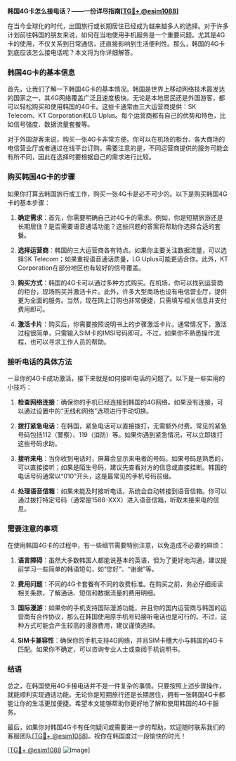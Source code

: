 **韩国4G卡怎么接电话？——一份详尽指南[[TG💪+ @esim1088](https://t.me/s/esim1088)]**

在当今全球化的时代，出国旅行或长期居住已经成为越来越多人的选择。对于许多计划前往韩国的朋友来说，如何在当地使用手机服务是一个重要问题。尤其是4G卡的使用，不仅关系到日常通信，还直接影响到生活便利性。那么，韩国的4G卡到底应该怎么接电话呢？本文将为你详细解答。

### 韩国4G卡的基本信息

首先，让我们了解一下韩国4G卡的基本情况。韩国是世界上移动网络技术最发达的国家之一，其4G网络覆盖广泛且速度极快。无论是本地居民还是外国游客，都可以轻松购买和使用韩国的4G卡。这些卡通常由三大运营商提供：SK Telecom、KT Corporation和LG Uplus。每个运营商都有自己的优势和特色，比如信号强度、数据流量套餐等。

对于外国游客来说，购买一张4G卡非常方便。你可以在机场的柜台、各大商场的电信营业厅或者通过在线平台订购。需要注意的是，不同运营商提供的服务可能会有所不同，因此在选择时要根据自己的需求进行比较。

### 购买韩国4G卡的步骤

如果你打算去韩国旅行或工作，购买一张4G卡是必不可少的。以下是购买韩国4G卡的基本步骤：

1. **确定需求**：首先，你需要明确自己对4G卡的需求。例如，你是短期旅游还是长期居住？是否需要语音通话功能？这些问题的答案将帮助你选择合适的套餐。

2. **选择运营商**：韩国的三大运营商各有特点。如果你主要关注数据流量，可以选择SK Telecom；如果重视语音通话质量，LG Uplus可能更适合你。此外，KT Corporation在部分地区也有较好的信号覆盖。

3. **购买方式**：韩国的4G卡可以通过多种方式购买。在机场，你可以找到运营商的柜台，现场购买并激活卡片。此外，许多大型商场也设有电信营业厅，提供更为全面的服务。当然，现在网上订购也非常便捷，只需填写相关信息并支付费用即可。

4. **激活卡片**：购买后，你需要按照说明书上的步骤激活卡片。通常情况下，激活过程很简单，只需输入SIM卡的IMSI号码即可。不过，如果你不熟悉操作流程，也可以寻求工作人员的帮助。

### 接听电话的具体方法

一旦你的4G卡成功激活，接下来就是如何接听电话的问题了。以下是一些实用的小技巧：

1. **检查网络连接**：确保你的手机已经连接到韩国的4G网络。如果没有连接，可以通过设置中的“无线和网络”选项进行手动切换。

2. **拨打紧急电话**：在韩国，紧急电话可以直接拨打，无需额外付费。常见的紧急号码包括112（警察）、119（消防）等。如果你遇到紧急情况，可以立即拨打这些号码求助。

3. **接听来电**：当你收到电话时，屏幕会显示来电者的号码。如果号码是熟悉的，可以直接接听；如果是陌生号码，建议先查看对方的信息或直接挂断。韩国的电话号码通常以“010”开头，这是最常见的手机号码前缀。

4. **处理语音信箱**：如果未能及时接听电话，系统会自动转接到语音信箱。你可以通过拨打特定号码（通常是1588-XXX）进入语音信箱，听取未接来电的信息。

### 需要注意的事项

在使用韩国4G卡的过程中，有一些细节需要特别注意，以免造成不必要的麻烦：

1. **语言障碍**：虽然大多数韩国人都能说基本的英语，但为了更好地沟通，建议提前学习一些简单的韩语短句，如“您好”、“谢谢”等。

2. **费用问题**：不同的4G卡套餐有不同的收费标准。在购买之前，务必仔细阅读相关条款，了解通话、短信和数据流量的费用明细。

3. **国际漫游**：如果你的手机支持国际漫游功能，并且你的国内运营商与韩国的运营商有合作协议，那么在韩国使用原手机号码接听电话也是可行的。不过，这种方式可能会产生较高的漫游费用，建议谨慎选择。

4. **SIM卡兼容性**：确保你的手机支持4G网络，并且SIM卡槽大小与韩国的4G卡匹配。如果你不确定，可以咨询专业人士或查阅手机说明书。

### 结语

总之，在韩国使用4G卡接电话并不是一件复杂的事情。只要按照上述步骤操作，就能顺利实现通话功能。无论你是短期旅行还是长期居住，拥有一张韩国4G卡都能让你的生活更加便捷。希望本文能够帮助你更好地了解和使用韩国的4G卡服务。

最后，如果你对韩国4G卡有任何疑问或需要进一步的帮助，欢迎随时联系我们的客服团队[[TG💪+ @esim1088](https://t.me/s/esim1088)]。祝你在韩国度过一段愉快的时光！

[[TG💪+ @esim1088](https://t.me/s/esim1088) ![Image](https://i.postimg.cc/4NQfJmqS/Snipaste-2025-05-13-00-14-12.png)]